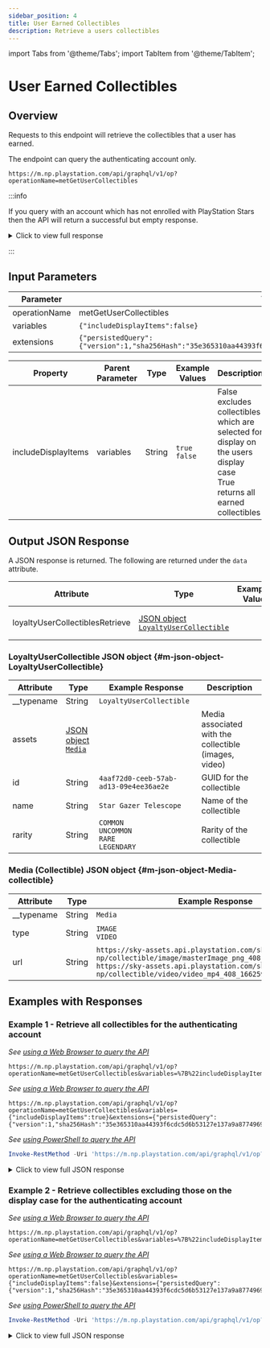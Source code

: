 ```yaml
---
sidebar_position: 4
title: User Earned Collectibles
description: Retrieve a users collectibles
---
```


import Tabs from '@theme/Tabs';
import TabItem from '@theme/TabItem';

# User Earned Collectibles

## Overview

Requests to this endpoint will retrieve the collectibles that a user has earned.

The endpoint can query the authenticating account only.

    https://m.np.playstation.com/api/graphql/v1/op?operationName=metGetUserCollectibles

:::info

If you query with an account which has not enrolled with PlayStation Stars then the API will return a successful but empty response.

<details><summary>Click to view full response</summary>

```json
{
  "data": {
    "loyaltyUserCollectiblesRetrieve": []
  }
}
```

</details>

:::

## Input Parameters

| Parameter | Value |
| --- | --- |
| operationName | metGetUserCollectibles |
| variables | `{"includeDisplayItems":false}` |
| extensions | `{"persistedQuery":{"version":1,"sha256Hash":"35e365310aa44393f6cdc5d6b53127e137a9a87749692ca3c4c3c49dca92c4ba"}}` |

| Property | Parent Parameter | Type | Example Values | Description | Required |
| --- | --- | --- | --- | --- | --- |
| includeDisplayItems | variables | String | `true`<br/>`false` | False excludes collectibles which are selected for display on the users display case<br/>True returns all earned collectibles | Yes |

## Output JSON Response

A JSON response is returned. The following are returned under the `data` attribute.

| Attribute | Type | Example Value | Description |
| --- | --- |--- | --- | 
| loyaltyUserCollectiblesRetrieve | [JSON object<br/>`LoyaltyUserCollectible`](#m-json-object-LoyaltyUserCollectible) | | Contains the users collectibles

### LoyaltyUserCollectible JSON object {#m-json-object-LoyaltyUserCollectible}

| Attribute | Type | Example Response | Description |
| --- | --- |--- | --- |
| __typename | String | `LoyaltyUserCollectible` |
| assets | [JSON object<br/>`Media`](#m-json-object-Media-collectible) | | Media associated with the collectible (images, video)
| id | String | `4aaf72d0-ceeb-57ab-ad13-09e4ee36ae2e` | GUID for the collectible
| name | String | `Star Gazer Telescope` | Name of the collectible
| rarity | String | `COMMON`<br/>`UNCOMMON`<br/>`RARE`<br/>`LEGENDARY` | Rarity of the collectible

### Media (Collectible) JSON object {#m-json-object-Media-collectible}

| Attribute | Type | Example Response | Description |
| --- | --- |--- | --- |
| __typename | String | `Media` |
| type | String | `IMAGE`<br/>`VIDEO` | The media type
| url | String | `https://sky-assets.api.playstation.com/sky/p1-np/collectible/image/masterImage_png_408_1664306310803.png`<br/>`https://sky-assets.api.playstation.com/sky/p1-np/collectible/video/video_mp4_408_1662591675454.mp4` | URL for the media


## Examples with Responses

### Example 1 - Retrieve all collectibles for the authenticating account

<Tabs>
<TabItem value="example1-encoded-url" label="Encoded URL">

_See [using a Web Browser to query the API](../query-api#web-browser)_

    https://m.np.playstation.com/api/graphql/v1/op?operationName=metGetUserCollectibles&variables=%7B%22includeDisplayItems%22%3Atrue%7D&extensions=%7B%22persistedQuery%22%3A%7B%22version%22%3A1%2C%22sha256Hash%22%3A%2235e365310aa44393f6cdc5d6b53127e137a9a87749692ca3c4c3c49dca92c4ba%22%7D%7D

</TabItem>

<TabItem value="example1-raw-url" label="Raw URL">

_See [using a Web Browser to query the API](../query-api#web-browser)_

    https://m.np.playstation.com/api/graphql/v1/op?operationName=metGetUserCollectibles&variables={"includeDisplayItems":true}&extensions={"persistedQuery":{"version":1,"sha256Hash":"35e365310aa44393f6cdc5d6b53127e137a9a87749692ca3c4c3c49dca92c4ba"}}

</TabItem>

<TabItem value="example1-raw-pwsh" label="PowerShell">

_See [using PowerShell to query the API](../query-api#powershell-7)_

```powershell
Invoke-RestMethod -Uri 'https://m.np.playstation.com/api/graphql/v1/op?operationName=metGetUserCollectibles&variables={"includeDisplayItems":true}&extensions={"persistedQuery":{"version":1,"sha256Hash":"35e365310aa44393f6cdc5d6b53127e137a9a87749692ca3c4c3c49dca92c4ba"}}' -Authentication Bearer -Token $token
```

</TabItem>

</Tabs>

<details><summary>Click to view full JSON response</summary>

```json
{
  "data": {
    "loyaltyUserCollectiblesRetrieve": [
      {
        "__typename": "LoyaltyUserCollectible",
        "assets": [
          {
            "__typename": "Media",
            "type": "IMAGE",
            "url": "https://sky-assets.api.playstation.com/sky/p1-np/collectible/image/masterImage_png_408_1664306310803.png"
          },
          {
            "__typename": "Media",
            "type": "VIDEO",
            "url": "https://sky-assets.api.playstation.com/sky/p1-np/collectible/video/video_mp4_408_1662591675454.mp4"
          }
        ],
        "id": "4aaf72d0-ceeb-57ab-ad13-09e4ee36ae2e",
        "name": "Star Gazer Telescope",
        "rarity": "COMMON"
      },
      {
        "__typename": "LoyaltyUserCollectible",
        "assets": [
          {
            "__typename": "Media",
            "type": "IMAGE",
            "url": "https://sky-assets.api.playstation.com/sky/p1-np/collectible/image/masterImage_png_428_1663345652984.png"
          },
          {
            "__typename": "Media",
            "type": "VIDEO",
            "url": "https://sky-assets.api.playstation.com/sky/p1-np/collectible/video/video_mp4_428_1663345660772.mp4"
          }
        ],
        "id": "88d25cfa-26ad-572a-9335-a32b9bcabe13",
        "name": "PlayStation Tech Demo Tyrannosaurus Rex ",
        "rarity": "UNCOMMON"
      }
    ]
  }
}
```

</details>

### Example 2 - Retrieve collectibles excluding those on the display case for the authenticating account

<Tabs>
<TabItem value="example2-encoded-url" label="Encoded URL">

_See [using a Web Browser to query the API](../query-api#web-browser)_

    https://m.np.playstation.com/api/graphql/v1/op?operationName=metGetUserCollectibles&variables=%7B%22includeDisplayItems%22%3Afalse%7D&extensions=%7B%22persistedQuery%22%3A%7B%22version%22%3A1%2C%22sha256Hash%22%3A%2235e365310aa44393f6cdc5d6b53127e137a9a87749692ca3c4c3c49dca92c4ba%22%7D%7D

</TabItem>

<TabItem value="example2-raw-url" label="Raw URL">

_See [using a Web Browser to query the API](../query-api#web-browser)_

    https://m.np.playstation.com/api/graphql/v1/op?operationName=metGetUserCollectibles&variables={"includeDisplayItems":false}&extensions={"persistedQuery":{"version":1,"sha256Hash":"35e365310aa44393f6cdc5d6b53127e137a9a87749692ca3c4c3c49dca92c4ba"}}

</TabItem>

<TabItem value="example2-raw-pwsh" label="PowerShell">

_See [using PowerShell to query the API](../query-api#powershell-7)_

```powershell
Invoke-RestMethod -Uri 'https://m.np.playstation.com/api/graphql/v1/op?operationName=metGetUserCollectibles&variables={"includeDisplayItems":false}&extensions={"persistedQuery":{"version":1,"sha256Hash":"35e365310aa44393f6cdc5d6b53127e137a9a87749692ca3c4c3c49dca92c4ba"}}' -Authentication Bearer -Token $token
```

</TabItem>

</Tabs>

<details><summary>Click to view full JSON response</summary>

```json
{
  "data": {
    "loyaltyUserCollectiblesRetrieve": []
  }
}
```

</details>